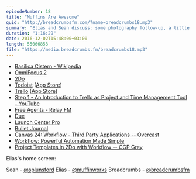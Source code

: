 ```yaml
---
episodeNumber: 18
title: "Muffins Are Awesome"
guid: "http://breadcrumbsfm.com/?name=breadcrumbs18.mp3"
summary: "Elias and Sean discuss: some photography follow-up, a little bit of movies and Netflix, the iPhone 7 Plus camera features, Elias's downgrade to an iPhone 6, changes for both of them in task management, and the artist formerly known as EJ going public."
duration: "1:16:29"
date: 2016-12-02T15:48:00+03:00
length: 55066853
file: "https://media.breadcrumbs.fm/breadcrumbs18.mp3"
---
```


- [Basilica Cistern - Wikipedia](https://en.wikipedia.org/wiki/Basilica_Cistern?wprov=sfsi1)
- [OmniFocus 2](https://geo.itunes.apple.com/us/app/omnifocus-2/id904071710)
- [ 2Do](https://geo.itunes.apple.com/us/app/2do-reminders-personal-planner/id303656546)
- [Todoist](https://todoist.com/) ([App Store](https://geo.itunes.apple.com/us/app/todoist-todo-list-for-organizing/id572688855))
- [Trello](https://trello.com/) ([App Store](https://geo.itunes.apple.com/us/app/trello/id461504587))
- [Step 1 - An Introduction to Trello as Project and Time Management Tool - YouTube](https://youtu.be/ph5UVsuqPUU)
- [Free Agents - Relay FM](https://www.relay.fm/freeagents)
- [ Due](https://geo.itunes.apple.com/us/app/due-reminders-countdown-timers/id390017969)
- [ Launch Center Pro](https://geo.itunes.apple.com/us/app/launch-center-pro-shortcut/id532016360)
- [Bullet Journal](http://bulletjournal.com/)
- [Canvas 24: Workflow - Third Party Applications -- Overcast](https://overcast.fm/+F1iLQxIGQ/33:33)
- [ Workflow: Powerful Automation Made Simple](https://geo.itunes.apple.com/us/app/workflow-powerful-automation/id915249334)
- [ Project Templates in 2Do with Workflow -- CGP Grey](http://www.cgpgrey.com/blog/project-templates-in-2do-with-workflow)

Elias's home screen: 

Sean - [@splunsford](https://twitter.com/splunsford) Elias - [@muffinworks](https://twitter.com/muffinworks) Breadcrumbs - [@breadcrumbsfm](https://twitter.com/breadcrumbsfm)